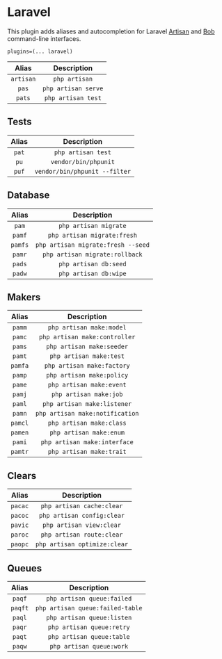 # Laravel

This plugin adds aliases and autocompletion for Laravel [Artisan](https://laravel.com/docs/artisan) and [Bob](http://daylerees.github.io/laravel-bob/) command-line interfaces.

```
plugins=(... laravel)
```

| Alias | Description |
|:-:|:-:|
| `artisan`  | `php artisan`  |
| `pas`  | `php artisan serve` |
| `pats`  | `php artisan test` |

## Tests

| Alias | Description |
|:-:|:-:|
| `pat`  |  `php artisan test` |
| `pu`  |  `vendor/bin/phpunit` |
| `puf`  |  `vendor/bin/phpunit --filter` |

## Database

| Alias | Description |
|:-:|:-:|
| `pam`  |  `php artisan migrate` |
| `pamf`  |  `php artisan migrate:fresh` |
| `pamfs`  |  `php artisan migrate:fresh --seed` |
| `pamr`  |  `php artisan migrate:rollback` |
| `pads`  |  `php artisan db:seed` |
| `padw`  |  `php artisan db:wipe` |

## Makers

| Alias | Description |
|:-:|:-:|
| `pamm`  |  `php artisan make:model` |
| `pamc`  |  `php artisan make:controller` |
| `pams`  |  `php artisan make:seeder` |
| `pamt`  |  `php artisan make:test` |
| `pamfa`  |  `php artisan make:factory` |
| `pamp`  |  `php artisan make:policy` |
| `pame`  |  `php artisan make:event` |
| `pamj`  |  `php artisan make:job` |
| `paml`  |  `php artisan make:listener` |
| `pamn`  |  `php artisan make:notification` |
| `pamcl` | `php artisan make:class` |
| `pamen` | `php artisan make:enum` |
| `pami`  | `php artisan make:interface` |
| `pamtr` | `php artisan make:trait` |

## Clears

| Alias | Description |
|:-:|:-:|
| `pacac`  |  `php artisan cache:clear` |
| `pacoc`  |  `php artisan config:clear` |
| `pavic`  |  `php artisan view:clear` |
| `paroc`  |  `php artisan route:clear` |
| `paopc`  |  `php artisan optimize:clear` |

## Queues

| Alias | Description |
|:-:|:-:|
| `paqf`  |  `php artisan queue:failed` |
| `paqft`  |  `php artisan queue:failed-table` |
| `paql`  |  `php artisan queue:listen` |
| `paqr`  |  `php artisan queue:retry` |
| `paqt`  |  `php artisan queue:table` |
| `paqw`  |  `php artisan queue:work` |
